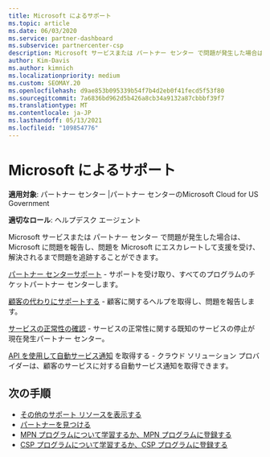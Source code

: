 ```yaml
---
title: Microsoft によるサポート
ms.topic: article
ms.date: 06/03/2020
ms.service: partner-dashboard
ms.subservice: partnercenter-csp
description: Microsoft サービスまたは パートナー センター で問題が発生した場合は、Microsoft にエスカレートして支援を受け、解決するまで問題を追跡できます。
author: Kim-Davis
ms.author: kimnich
ms.localizationpriority: medium
ms.custom: SEOMAY.20
ms.openlocfilehash: d9ae853b095339b54f7b4d2eb0f41fecd5f53f80
ms.sourcegitcommit: 7a6836bd962d5b426a8cb34a9132a87cbbbf39f7
ms.translationtype: MT
ms.contentlocale: ja-JP
ms.lasthandoff: 05/13/2021
ms.locfileid: "109854776"
---
```

# <a name="support-from-microsoft"></a>Microsoft によるサポート

**適用対象**: パートナー センター |パートナー センターのMicrosoft Cloud for US Government

**適切なロール**: ヘルプデスク エージェント

Microsoft サービスまたは パートナー センター で問題が発生した場合は、Microsoft に問題を報告し、問題を Microsoft にエスカレートして支援を受け、解決されるまで問題を追跡することができます。

[パートナー センターサポート](report-problems-with-partner-center.md) - サポートを受け取り、すべてのプログラムのチケットパートナー センターします。

[顧客の代わりにサポートする](report-problems-on-behalf-of-a-customer.md) - 顧客に関するヘルプを取得し、問題を報告します。

[サービスの正常性の確認](check-service-health.md) - サービスの正常性に関する既知のサービスの停止が現在発生パートナー センター。

[API を使用して自動サービス通知](get-automated-service-notifications-with-our-apis.md) を取得する - クラウド ソリューション プロバイダーは、顧客のサービスに対する自動サービス通知を取得できます。

## <a name="next-steps"></a>次の手順

- [その他のサポート リソースを表示する](https://partner.microsoft.com/support/?stage=1)
- [パートナーを見つける](find-a-partner.md)
- [MPN プログラムについて学習するか、MPN プログラムに登録する](https://partner.microsoft.com/membership)
- [CSP プログラムについて学習するか、CSP プログラムに登録する](https://partner.microsoft.com/membership/cloud-solution-provider)
